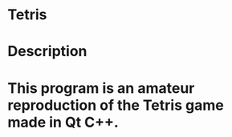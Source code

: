 # Tetris
#  Description
#  This program is an amateur reproduction of the Tetris game made in Qt C++.
